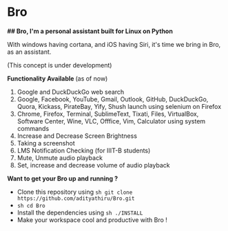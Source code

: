 # Bro
<b> ## Bro, I'm a personal assistant built for Linux on Python </b>

With windows having cortana, and iOS having Siri, it's time we bring in Bro, as an assistant.

(This concept is under development)

<b> Functionality Available </b> (as of now)

1. Google and DuckDuckGo web search
2. Google, Facebook, YouTube, Gmail, Outlook, GitHub, DuckDuckGo, Quora, Kickass, PirateBay, Yify, Shush launch using selenium on Firefox
3. Chrome, Firefox, Terminal, SublimeText, Tixati, Files, VirtualBox, Software Center, Wine, VLC, Offfice, Vim, Calculator using system commands
4. Increase and Decrease Screen Brightness
5. Taking a screenshot
6. LMS Notification Checking (for IIIT-B students)
7. Mute, Unmute audio playback
8. Set, increase and decrease volume of audio playback

<b> Want to get your Bro up and running ? </b>

* Clone this repository using ```sh git clone https://github.com/adityathiru/Bro.git```
* ```sh cd Bro```
* Install the dependencies using ```sh ./INSTALL```
* Make your workspace cool and productive with Bro !
